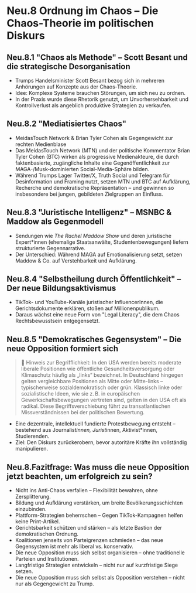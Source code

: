 # Neu.8 Ordnung im Chaos – Die Chaos-Theorie im politischen Diskurs

## Neu.8.1 "Chaos als Methode" – Scott Besant und die strategische Desorganisation

- Trumps Handelsminister Scott Besant bezog sich in mehreren Anhörungen auf Konzepte aus der Chaos-Theorie.
- Idee: Komplexe Systeme brauchen Störungen, um sich neu zu ordnen.
- In der Praxis wurde diese Rhetorik genutzt, um Unvorhersehbarkeit und Kontrollverlust als angeblich produktive Strategien zu verkaufen.

## Neu.8.2 "Mediatisiertes Chaos"

- MeidasTouch Network & Brian Tyler Cohen als Gegengewicht zur rechten Medienblase
- Das MeidasTouch Network (MTN) und der politische Kommentator Brian Tyler Cohen (BTC) wirken als progressive Medienakteure, die durch faktenbasierte, zugängliche Inhalte eine Gegenöffentlichkeit zur MAGA-/Musk-dominierten Social-Media-Sphäre bilden.
- Während Trumps Lager Twitter/X, Truth Social und Telegram für Desinformation und Framing nutzt, setzen MTN und BTC auf Aufklärung, Recherche und demokratische Repräsentation – und gewinnen so insbesondere bei jungen, gebildeten Zielgruppen an Einfluss.

## Neu.8.3 "Juristische Intelligenz" – MSNBC & Maddow als Gegenmodell

- Sendungen wie *The Rachel Maddow Show* und deren juristische Expert*innen (ehemalige Staatsanwälte, Studentenbewegungen) liefern strukturierte Gegennarrative.
- Der Unterschied: Während MAGA auf Emotionalisierung setzt, setzen Maddow & Co. auf Verstehbarkeit und Aufklärung.

## Neu.8.4 "Selbstheilung durch Öffentlichkeit" – Der neue Bildungsaktivismus

- TikTok- und YouTube-Kanäle juristischer InfluencerInnen, die Gerichtsdokumente erklären, stoßen auf Millionenpublikum.
- Daraus wächst eine neue Form von "Legal Literacy", die dem Chaos Rechtsbewusstsein entgegensetzt.

## Neu.8.5 "Demokratisches Gegensystem" – Die neue Opposition formiert sich

> 📌 Hinweis zur Begrifflichkeit: In den USA werden bereits moderate liberale Positionen wie öffentliche Gesundheitsversorgung oder Klimaschutz häufig als „links“ bezeichnet. In Deutschland hingegen gelten vergleichbare Positionen als Mitte oder Mitte-links – typischerweise sozialdemokratisch oder grün. Klassisch linke oder sozialistische Ideen, wie sie z. B. in europäischen Gewerkschaftsbewegungen vertreten sind, gelten in den USA oft als radikal. Diese Begriffsverschiebung führt zu transatlantischen Missverständnissen bei der politischen Bewertung.

- Eine dezentrale, intellektuell fundierte Protestbewegung entsteht – bestehend aus Journalist*innen, Jurist*innen, Aktivist*innen, Studierenden.
- Ziel: Den Diskurs zurückerobern, bevor autoritäre Kräfte ihn vollständig manipulieren.

## Neu.8.Fazitfrage: Was muss die neue Opposition jetzt beachten, um erfolgreich zu sein?

- Nicht ins Anti-Chaos verfallen – Flexibilität bewahren, ohne Zersplitterung.
- Bildung und Aufklärung verstärken, um breite Bevölkerungsschichten einzubinden.
- Plattform-Strategien beherrschen – Gegen TikTok-Kampagnen helfen keine Print-Artikel.
- Gerichtsbarkeit schützen und stärken – als letzte Bastion der demokratischen Ordnung.
- Koalitionen jenseits von Parteigrenzen schmieden – das neue Gegensystem ist mehr als liberal vs. konservativ.
- Die neue Opposition muss sich selbst organisieren – ohne traditionelle Parteien und Institutionen.
- Langfristige Strategien entwickeln – nicht nur auf kurzfristige Siege setzen.
- Die neue Opposition muss sich selbst als Opposition verstehen – nicht nur als Gegengewicht zu Trump.  